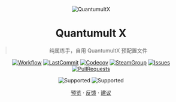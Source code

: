 <div align="center">

![QuantumultX](https://raw.githubusercontent.com/Koolson/Qure/master/IconSet/Color/Quantumult_X.png 'QuantumultX')

# Quantumult X

> 纯属练手，自用 QuantumultX 预配置文件

[![Workflow](https://img.shields.io/github/workflow/status/ciocola/quanx/CI/main?label=Actions&logo=github&cacheSeconds=600 'Workflow')](https://github.com/ciocola/quanx/actions?query=workflow%3ACI+branch%3Amain)
[![LastCommit](https://img.shields.io/github/last-commit/ciocola/quanx.svg?label=Updated&logo=github&cacheSeconds=600 'LastCommit')](https://github.com/ciocola/quanx/commits)
[![Codecov](https://codecov.io/gh/ciocola/quanx/branch/master/graph/badge.svg 'Codecov')](https://codecov.io/gh/ciocola/quanx)
[![SteamGroup](https://img.shields.io/badge/Steam-group-yellowgreen.svg?logo=steam 'SteamGroup')](https://steamcommunity.com/groups/archiasf)
[![Issues](https://img.shields.io/github/issues/ciocola/quanx?label=Issues&logo=github&cacheSeconds=600&color=0088ff 'Issues')](https://github.com/ciocola/quanx/issues)
[![PullRequests](https://img.shields.io/github/issues-pr/ciocola/quanx?label=PullRequests&logo=github&cacheSeconds=600&color=0088ff 'PullRequests')](https://github.com/ciocola/quanx/pulls)

![Supported](https://img.shields.io/badge/Supported%20by-VSCode%20%E2%86%92-gray.svg?colorA=655BE1&colorB=4F44D6&style=for-the-badge)
![Supported](https://img.shields.io/badge/Supported%20by-Node%20%E2%86%92-gray.svg?colorA=61c265&colorB=4CAF50&style=for-the-badge)

[预览](quanx.conf)
·
[反馈](https://github.com/ciocola/quanx/issues/new/choose)
·
[建议](https://github.com/ciocola/quanx/issues/new/choose)

</div>
